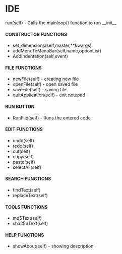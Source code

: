 # IDE  
run(self) - Calls the mainloop() function to run \_\_init\_\_

#### CONSTRUCTOR FUNCTIONS
- set_dimensions(self,master,**kwargs)
- addMenuToMenuBar(self,name,optionList)
- AddIndentation(self,event)
  
#### FILE FUNCTIONS
- newFile(self) - creating new file
- openFile(self) - open saved file
- saveFile(self) - saving file
- quitApplication(self) - exit notepad
  
#### RUN BUTTON
- RunFile(self) - Runs the entered code
  
#### EDIT FUNCTIONS
- undo(self)
- redo(self)
- cut(self)
- copy(self)
- paste(self)
- selectAll(self)
  
#### SEARCH FUNCTIONS
- findText(self)
- replaceText(self)
  
#### TOOLS FUNCTIONS
- md5Text(self)
- sha256Text(self)
  
#### HELP FUNCTIONS
- showAbout(self) - showing description




